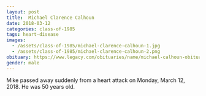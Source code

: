 ```yaml
---
layout: post
title:  Michael Clarence Calhoun
date: 2018-03-12
categories: class-of-1985
tags: heart-disease
images:
  - /assets/class-of-1985/michael-clarence-calhoun-1.jpg
  - /assets/class-of-1985/michael-clarence-calhoun-2.png
obituary: https://www.legacy.com/obituaries/name/michael-calhoun-obituary?pid=188475431
gender: male
---
```

Mike passed away suddenly from a heart attack on Monday, March 12, 2018.  He was 50 years old.
